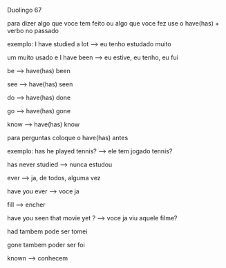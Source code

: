 <p>Duolingo 67</p>
<p>para dizer algo que voce tem feito ou algo que voce fez use o have(has) + verbo no passado</p>
<p>exemplo: I have studied a lot --> eu tenho estudado muito</p>
<p>um muito usado e I have been --> eu estive, eu tenho, eu fui</p>
<p> be --> have(has) been</p>
<p>see --> have(has) seen<p>
<p>do --> have(has) done</p>
<p>go --> have(has) gone</p>
<p>know --> have(has) know</p>

<p>para perguntas coloque o have(has) antes</p>
<p>exemplo: has he played tennis? --> ele tem jogado tennis?</p> 

<p>has never studied --> nunca estudou</p>
<p>ever --> ja, de todos, alguma vez</p>
<p>have you ever --> voce ja </p>
<p>fill --> encher</p>
<p>have you seen that movie yet ? --> voce ja viu aquele filme?</p>
<p>had tambem pode ser tomei</p>
<p>gone tambem poder ser foi</p>
<p>known --> conhecem</p>

